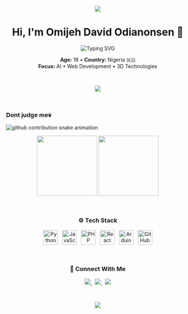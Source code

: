 
<!-- Banner -->
<p align="center">
  <img src="https://capsule-render.vercel.app/api?type=waving&color=8A2BE2&height=200&section=header&text=Omijeh%20David%20Odianonsen&fontSize=40&fontColor=ffffff&desc=Building%20Ideas%20Into%20Reality&descSize=20&descAlignY=70" />
</p>

<!-- Main Bio -->
<h1 align="center">Hi, I'm Omijeh David Odianonsen 👋</h1>

<p align="center">
  <img src="https://readme-typing-svg.demolab.com/?font=Fira+Code&size=24&pause=1000&center=true&vCenter=true&width=500&lines=Building+ideas+into+reality;Where+code+meets+creativity" alt="Typing SVG" />
</p>

<p align="center">
  <b>Age:</b> 18 • <b>Country:</b> Nigeria 🇳🇬<br>
  <b>Focus:</b> AI • Web Development • 3D Technologies
</p>

<br>

<p align="center">
  <img src="https://img.shields.io/badge/Currently_Working_On-Personal_AI_Projects-8A2BE2?style=for-the-badge&logo=codeforces&logoColor=white" />
</p>

<br>


<!-- GitHub Contribution Snake -->
<h3>Dont judge me💀</h3>
<picture>
  <source media="(prefers-color-scheme: dark)" srcset="https://raw.githubusercontent.com/Omijeh-David/Omijeh-David/output/github-snake-dark.svg" />
  <source media="(prefers-color-scheme: dark)" srcset="https://raw.githubusercontent.com/Omijeh-David/Omijeh-David/output/github-snake.svg" />
  <img alt="github contribution snake animation" src="https://raw.githubusercontent.com/Omijeh-David/Omijeh-David/output/github-snake.svg" />
</picture>





<br>

<!-- Stats Section -->
<p align="center">
  <img src="https://github-readme-stats.vercel.app/api?username=Omijeh-David&theme=tokyonight&show_icons=true&hide_border=true&bg_color=0f0f0f&title_color=8A2BE2&text_color=ffffff&icon_color=8A2BE2" height="165" />
  <img src="https://github-readme-stats.vercel.app/api/top-langs/?username=Omijeh-David&layout=compact&theme=tokyonight&hide_border=true&bg_color=0f0f0f&title_color=8A2BE2&text_color=ffffff" height="165" />
</p>

<br>

<!-- Tech Stack -->
<h3 align="center">⚙️ Tech Stack</h3>

<p align="center">
  <img src="https://cdn.jsdelivr.net/gh/devicons/devicon/icons/python/python-original.svg" height="40" alt="Python" />
  &nbsp;
  <img src="https://cdn.jsdelivr.net/gh/devicons/devicon/icons/javascript/javascript-original.svg" height="40" alt="JavaScript" />
  &nbsp;
  <img src="https://cdn.jsdelivr.net/gh/devicons/devicon/icons/php/php-original.svg" height="40" alt="PHP" />
  &nbsp;
  <img src="https://cdn.jsdelivr.net/gh/devicons/devicon/icons/react/react-original.svg" height="40" alt="React" />
  &nbsp;
  <img src="https://cdn.jsdelivr.net/gh/devicons/devicon/icons/arduino/arduino-original.svg" height="40" alt="Arduino" />
  &nbsp;
  <img src="https://cdn.jsdelivr.net/gh/devicons/devicon/icons/github/github-original.svg" height="40" alt="GitHub" />
</p>

<br>

<!-- Connect -->
<h3 align="center">🔗 Connect With Me</h3>

<p align="center">
  <a href="https://odia-v1.vercel.app" target="_blank">
    <img src="https://img.shields.io/badge/Portfolio-8A2BE2?style=for-the-badge&logo=vercel&logoColor=white" />
  </a>
  &nbsp;
  <a href="https://twitter.com/_Tech_Monarch" target="_blank">
    <img src="https://img.shields.io/badge/Twitter-8A2BE2?style=for-the-badge&logo=twitter&logoColor=white" />
  </a>
  &nbsp;
  <a href="https://instagram.com/still_odia" target="_blank">
    <img src="https://img.shields.io/badge/Instagram-8A2BE2?style=for-the-badge&logo=instagram&logoColor=white" />
  </a>
</p>

<br>

<!-- Visitor Counter -->
<p align="center">
  <img src="https://komarev.com/ghpvc/?username=Omijeh-David&color=8A2BE2&style=flat-square" />
</p>
